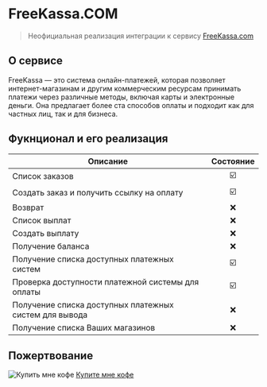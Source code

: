 ﻿# FreeKassa.COM
> Неофициальная реализация интеграции к сервису [FreeKassa.com](https://FreeKassa.com "Перейти на сайт FreeKassa.com")

## О сервисе
FreeKassa — это система онлайн-платежей, которая позволяет интернет-магазинам и другим коммерческим ресурсам принимать платежи через различные методы, включая карты и электронные деньги. Она предлагает более ста способов оплаты и подходит как для частных лиц, так и для бизнеса.

## Фукнционал и его реализация
|Описание|Состояние|
|-|:-:|
|Список заказов|☑️|
|Создать заказ и получить ссылку на оплату|☑️|
|Возврат|❌|
|Список выплат|❌|
|Создать выплату|❌|
|Получение баланса|❌|
|Получение списка доступных платежных систем|☑️|
|Проверка доступности платежной системы для оплаты|☑️|
|Получение списка доступных платежных систем для вывода|❌|
|Получение списка Ваших магазинов|❌|


## Пожертвование
![Купить мне кофе](https://s.iimg.su/s/11/wYvtLkHlymFwTUfR39s06J3dRdaHKqKCW9urBN0s.png) [Купите мне кофе](https://donate.stream/malomalsky "Купить кофе")